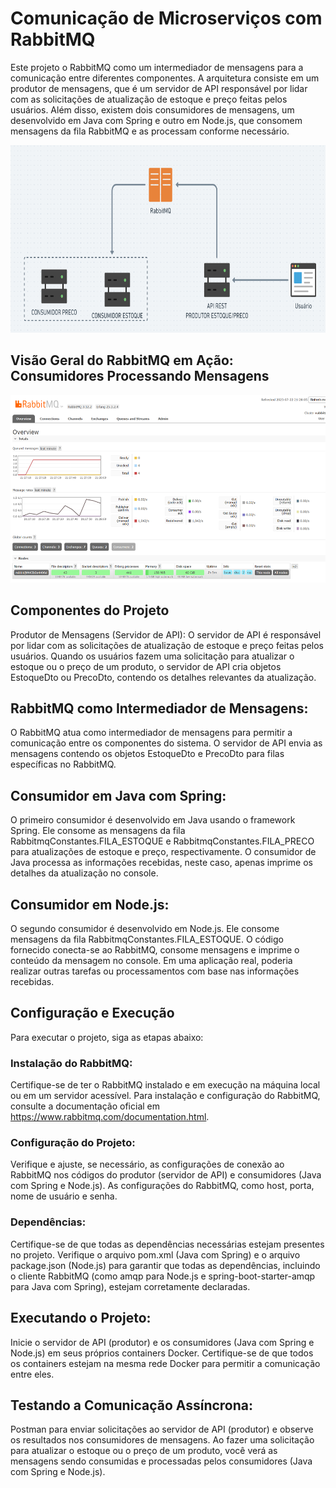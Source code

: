 # Comunicação de Microserviços com RabbitMQ
Este projeto o RabbitMQ como um intermediador de mensagens para a comunicação entre diferentes componentes. A arquitetura consiste em um produtor de mensagens, que é um servidor de API responsável por lidar com as solicitações de atualização de estoque e preço feitas pelos usuários. Além disso, existem dois consumidores de mensagens, um desenvolvido em Java com Spring e outro em Node.js, que consomem mensagens da fila RabbitMQ e as processam conforme necessário.
<p> 
    <img width="600" height="300" src="src/map.png" >
</p>


## Visão Geral do RabbitMQ em Ação: Consumidores Processando Mensagens

<p> 
    <img width="700" height="300" src="src/rabbitmq.png" >
</p>

## Componentes do Projeto
Produtor de Mensagens (Servidor de API):
O servidor de API é responsável por lidar com as solicitações de atualização de estoque e preço feitas pelos usuários. Quando os usuários fazem uma solicitação para atualizar o estoque ou o preço de um produto, o servidor de API cria objetos EstoqueDto ou PrecoDto, contendo os detalhes relevantes da atualização.

## RabbitMQ como Intermediador de Mensagens:
O RabbitMQ atua como intermediador de mensagens para permitir a comunicação entre os componentes do sistema. O servidor de API envia as mensagens contendo os objetos EstoqueDto e PrecoDto para filas específicas no RabbitMQ.

## Consumidor em Java com Spring:
O primeiro consumidor é desenvolvido em Java usando o framework Spring. Ele consome as mensagens da fila RabbitmqConstantes.FILA_ESTOQUE e RabbitmqConstantes.FILA_PRECO para atualizações de estoque e preço, respectivamente. O consumidor de Java processa as informações recebidas, neste caso, apenas imprime os detalhes da atualização no console.

## Consumidor em Node.js:
O segundo consumidor é desenvolvido em Node.js. Ele consome mensagens da fila RabbitmqConstantes.FILA_ESTOQUE. O código fornecido conecta-se ao RabbitMQ, consome mensagens e imprime o conteúdo da mensagem no console. Em uma aplicação real, poderia realizar outras tarefas ou processamentos com base nas informações recebidas.

## Configuração e Execução
Para executar o projeto, siga as etapas abaixo:

### Instalação do RabbitMQ:
Certifique-se de ter o RabbitMQ instalado e em execução na máquina local ou em um servidor acessível. Para instalação e configuração do RabbitMQ, consulte a documentação oficial em https://www.rabbitmq.com/documentation.html.

### Configuração do Projeto:
Verifique e ajuste, se necessário, as configurações de conexão ao RabbitMQ nos códigos do produtor (servidor de API) e consumidores (Java com Spring e Node.js). As configurações do RabbitMQ, como host, porta, nome de usuário e senha.

### Dependências:
Certifique-se de que todas as dependências necessárias estejam presentes no projeto. Verifique o arquivo pom.xml (Java com Spring) e o arquivo package.json (Node.js) para garantir que todas as dependências, incluindo o cliente RabbitMQ (como amqp para Node.js e spring-boot-starter-amqp para Java com Spring), estejam corretamente declaradas.

## Executando o Projeto:
Inicie o servidor de API (produtor) e os consumidores (Java com Spring e Node.js) em seus próprios containers Docker. Certifique-se de que todos os containers estejam na mesma rede Docker para permitir a comunicação entre eles.

## Testando a Comunicação Assíncrona:
Postman para enviar solicitações ao servidor de API (produtor) e observe os resultados nos consumidores de mensagens. Ao fazer uma solicitação para atualizar o estoque ou o preço de um produto, você verá as mensagens sendo consumidas e processadas pelos consumidores (Java com Spring e Node.js).
